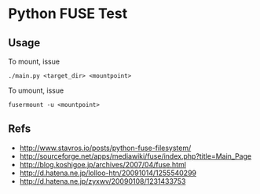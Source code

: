 Python FUSE Test
================


Usage
-----

To mount, issue

    ./main.py <target_dir> <mountpoint>

To umount, issue

    fusermount -u <mountpoint>


Refs
----

* <http://www.stavros.io/posts/python-fuse-filesystem/>
* <http://sourceforge.net/apps/mediawiki/fuse/index.php?title=Main_Page>
* <http://blog.koshigoe.jp/archives/2007/04/fuse.html>
* <http://d.hatena.ne.jp/lolloo-htn/20091014/1255540299>
* <http://d.hatena.ne.jp/zyxwv/20090108/1231433753>
